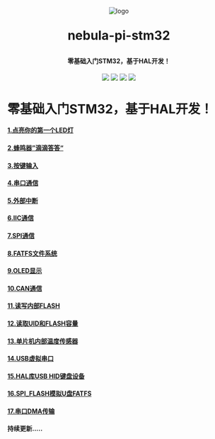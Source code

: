 <p align="center">
<img alt="logo" src="https://rymcu.com/_nuxt/img/rymcu.3b63a55.png">
</p>
<h1 align="center" style="margin: 30px 0 30px; font-weight: bold;">nebula-pi-stm32</h1>
<h4 align="center">零基础入门STM32，基于HAL开发！</h4>
<p align="center">
    <a href="https://gitee.com/rymcu-community/nebula-pi-stm32/stargazers"><img src="https://gitee.com/rymcu-community/nebula-pi-stm32/badge/star.svg?theme=starts"></a>
    <a href="https://gitee.com/hugh-rymcu"><img src="https://img.shields.io/badge/石头人-v20-brightgreen.svg"></a>
    <a href="https://gitee.com/rymcu-community"><img src="https://img.shields.io/badge/rymcu-community-brightgreen.svg"></a>
    <a href="https://gitee.com/rymcu-community/nebula-pi-stm32/blob/master/LICENSE"><img src="https://img.shields.io/github/license/mashape/apistatus.svg"></a>
</p>

# 零基础入门STM32，基于HAL开发！

#### [1.点亮你的第一个LED灯](https://gitee.com/rymcu-community/nebula-pi-stm32/blob/master/1-LED/1.%E7%82%B9%E4%BA%AE%E4%BD%A0%E7%9A%84%E7%AC%AC%E4%B8%80%E4%B8%AALED.md)

#### [2.蜂鸣器”滴滴答答“](https://gitee.com/rymcu-community/nebula-pi-stm32/blob/master/2-Buzzer/2.%E8%9C%82%E9%B8%A3%E5%99%A8.md)

#### [3.按键输入](https://gitee.com/rymcu-community/nebula-pi-stm32/blob/master/3-KEY/3.%E6%8C%89%E9%94%AE.md)

#### [4.串口通信](https://gitee.com/rymcu-community/nebula-pi-stm32/blob/master/4-USART/4.%E4%B8%B2%E5%8F%A3%E9%80%9A%E4%BF%A1.md)

#### [5.外部中断](https://gitee.com/rymcu-community/nebula-pi-stm32/blob/master/5-EXTI/5.%E5%A4%96%E9%83%A8%E4%B8%AD%E6%96%AD.md)

#### [6.IIC通信]()

#### [7.SPI通信]()

#### [8.FATFS文件系统]()

#### [9.OLED显示]()

#### [10.CAN通信]()

#### [11.读写内部FLASH]()

#### [12.读取UID和FLASH容量]()

#### [13.单片机内部温度传感器]()

#### [14.USB虚拟串口]()

#### [15.HAL库USB HID键盘设备]()

#### [16.SPI_FLASH模拟U盘FATFS]()

#### [17.串口DMA传输]()



#### 持续更新.....
